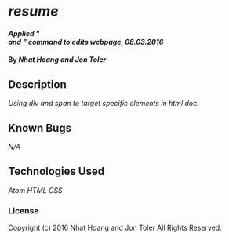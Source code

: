 # _resume_

#### _Applied "<div> and <span>" command to edits webpage, 08.03.2016_

#### By _**Nhat Hoang and Jon Toler**_

## Description

_Using div and span to target specific elements in html doc._

## Known Bugs

_N/A_

## Technologies Used

_Atom_
_HTML_
_CSS_

### License

Copyright (c) 2016 Nhat Hoang and Jon Toler All Rights Reserved.
